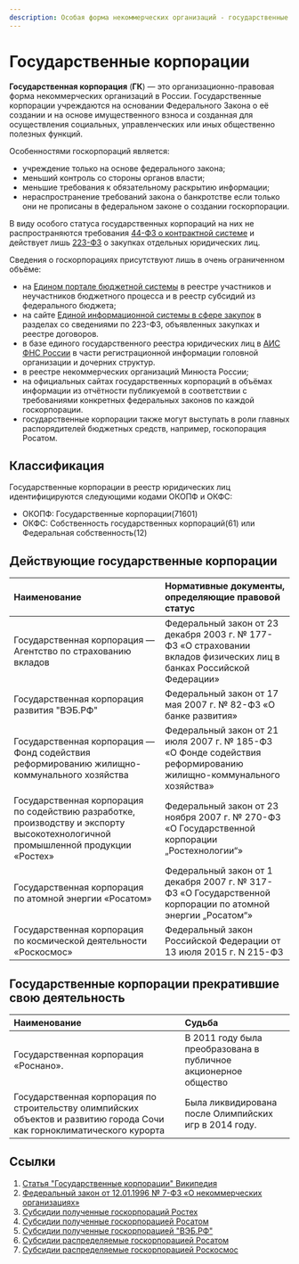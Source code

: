```yaml
---
description: Особая форма некоммерческих организаций - государственные корпорации
---
```


# Государственные корпорации

**Государственная корпорация** \(**ГК**\) — это организационно-правовая форма некоммерческих организаций в России. Государственные корпорации учреждаются на основании Федерального Закона о её создании и на основе имущественного взноса и созданная для осуществления социальных, управленческих или иных общественно полезных функций.

Особенностями госкорпораций является:

* учреждение только на основе федерального закона;
* меньший контроль со стороны органов власти;
* меньшие требования к обязательному раскрытию информации;
* нераспространение требований закона о банкротстве если только они не прописаны в федеральном законе о создании госкорпорации.

В виду особого статуса государственных корпораций на них не распространяются требования [44-ФЗ о контрактной системе](../howto/howtostart/44fz.md) и действует лишь [223-ФЗ](../howto/howtostart/223fz.md) о закупках отдельных юридических лиц.

Сведения о госкорпорациях присутствуют лишь в очень ограниченном объёме:

* на [Едином портале бюджетной системы](../gis/public/epbs.md) в реестре участников и неучастников бюджетного процесса и в реестр субсидий из федерального бюджета;
* на сайте [Единой информационной системы в сфере закупок](../gis/public/eis.md) в разделах со сведениями по 223-ФЗ, объявленных закупках и реестре договоров.
* в базе единого государственного реестра юридических лиц в [АИС ФНС России](../gis/public/aisfns.md) в части регистрационной информации головной организации и дочерних структур.
* в реестре некоммерческих организаций Минюста России;
* на официальных сайтах государственных корпораций в объёмах информации из отчётности публикуемой в соответствии с требованиями конкретных федеральных законов по каждой госкорпорации.
* государственные корпорации также могут выступать в роли главных распорядителей бюджетных средств, например, госкопорация Росатом.

## Классификация

Государственные корпорации в реестр юридических лиц идентифицируются следующими кодами ОКОПФ и ОКФС:

* ОКОПФ: Государственные корпорации\(71601\) 
* ОКФС: Собственность государственных корпораций\(61\) или  Федеральная собственность\(12\)

## Действующие государственные корпорации

| Наименование | Нормативные документы, определяющие правовой статус |
| :--- | :--- |
| Государственная корпорация — Агентство по страхованию вкладов | Федеральный закон от 23 декабря 2003 г. № 177-ФЗ «О страховании вкладов физических лиц в банках Российской Федерации» |
| Государственная корпорация развития "ВЭБ.РФ" | Федеральный закон от 17 мая 2007 г. № 82-ФЗ «О банке развития» |
| Государственная корпорация — Фонд содействия реформированию жилищно-коммунального хозяйства | Федеральный закон от 21 июля 2007 г. № 185-ФЗ «О Фонде содействия реформированию жилищно-коммунального хозяйства» |
|  Государственная корпорация по содействию разработке, производству и экспорту высокотехнологичной промышленной продукции «Ростех» | Федеральный закон от 23 ноября 2007 г. № 270-ФЗ «О Государственной корпорации „Ростехнологии“» |
|  Государственная корпорация по атомной энергии «Росатом» | Федеральный закон от 1 декабря 2007 г. № 317-ФЗ «О Государственной корпорации по атомной энергии „Росатом“» |
|  Государственная корпорация по космической деятельности «Роскосмос» | Федеральный закон Российской Федерации от 13 июля 2015 г. N 215-ФЗ |

## Государственные корпорации прекратившие свою деятельность

| Наименование | Судьба |
| :--- | :--- |
|  Государственная корпорация «Роснано». | В 2011 году была преобразована в публичное акционерное общество |
| Государственная корпорация по строительству олимпийских объектов и развитию города Сочи как горноклиматического курорта | Была ликвидирована после Олимпийских игр в 2014 году. |

## Ссылки

1. [Статья "Государственные корпорации" Википедия](https://ru.wikipedia.org/wiki/%D0%93%D0%BE%D1%81%D1%83%D0%B4%D0%B0%D1%80%D1%81%D1%82%D0%B2%D0%B5%D0%BD%D0%BD%D0%B0%D1%8F_%D0%BA%D0%BE%D1%80%D0%BF%D0%BE%D1%80%D0%B0%D1%86%D0%B8%D1%8F_%28%D1%84%D0%BE%D1%80%D0%BC%D0%B0_%D0%BD%D0%B5%D0%BA%D0%BE%D0%BC%D0%BC%D0%B5%D1%80%D1%87%D0%B5%D1%81%D0%BA%D0%B8%D1%85_%D0%BE%D1%80%D0%B3%D0%B0%D0%BD%D0%B8%D0%B7%D0%B0%D1%86%D0%B8%D0%B9_%D0%B2_%D0%A0%D0%BE%D1%81%D1%81%D0%B8%D0%B8%29)
2. [Федеральный закон от 12.01.1996 № 7-ФЗ «О некоммерческих организациях»](http://www.consultant.ru/document/cons_doc_LAW_8824/)
3. [Субсидии полученные госкорпораций Ростех](https://sub.clearspending.ru/receiver/001%D0%AD5094/)
4. [Субсидии полученные госкорпорацией Росатом](https://sub.clearspending.ru/receiver/00100725/)
5. [Субсидии полученные госкорпорацией "ВЭБ.РФ"](https://sub.clearspending.ru/receiver/001%D0%AD2285/)
6. [Субсидии распределяемые госкорпорацией Росатом](https://sub.clearspending.ru/grbs/00100730/)
7. [Субсидии распределяемые госкорпорацией Роскосмос](https://sub.clearspending.ru/grbs/00100730/)



